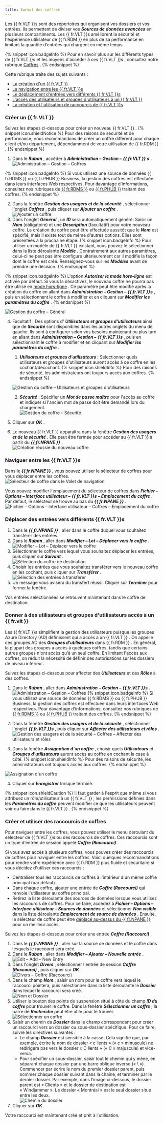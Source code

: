 ```yaml
---
title: Survol des coffres
---
```

Les {{ fr.VLT }}s sont des répertoires qui organisent vos dossiers et vos entrées. Ils permettent de diviser vos ***Sources de données avancées*** en plusieurs compartiments. Les {{ fr.VLT }}s améliorent la sécurité et l'expérience utilisateur de {{ fr.RDM }} en plus de sa performance en limitant la quantité d'entrées qui chargent en même temps.  

{% snippet icon.badgeInfo %} 
Pour en savoir plus sur les différents types de {{ fr.VLT }}s et les moyens d'accéder à ces {{ fr.VLT }}s , consultez notre rubrique [Coffres](/rdm/windows/commands/view/panels/vault/) . 
{% endsnippet %}
 
Cette rubrique traite des sujets suivants :  

* [La création d'un {{ fr.VLT }}](#créer-un--frvlt) 
* [La navigation entre les {{ fr.VLT }}s](#naviguer-entre-les--frvlt-s) 
* [Le déplacement d'entrées vers différents {{ fr.VLT }}s](#déplacer-des-entrées-vers-différents--frvlt-s) 
* [L'accès des utilisateurs et groupes d'utilisateurs à un {{ fr.VLT }}](#donner-à-des-utilisateurs-et-groupes-dutilisateurs-accès-à-un--frvlt) 
* [La création et l'utilisation de raccourcis de {{ fr.VLT }}s](#créer-et-utiliser-des-raccourcis-de-coffres) 

### Créer un {{ fr.VLT }} 

Suivez les étapes ci-dessous pour créer un nouveau {{ fr.VLT }} . 
{% snippet icon.shieldNotice %} 
Pour des raisons de sécurité et de performance, nous recommandons de créer un coffre différent pour chaque client et/ou département, dépendamment de votre utilisation de {{ fr.RDM }} . 
{% endsnippet %}
 
1. Dans le ***Ruban*** , accéder à ***Administration – Gestion –*** ***{{ fr.VLT }}*** ***s*** .  
![Administration – Gestion – Coffres](https://webdevolutions.azureedge.net/docs/fr/rdm/windows/RdmWin4087.png) 

{% snippet icon.badgeInfo %} 
Si vous utilisez une source de données {{ fr.RDMS }} ou {{ fr.PHUB }} Business, la gestion des coffres est effectuée dans leurs interfaces Web respectives. Pour davantage d'informations, consultez nos rubriques de [{{ fr.RDMS }}](/fr/server/web-interface/administration/security-management/vaults/) ou [{{ fr.PHUB }}](/fr/hub/web-interface/hub-overview/administration/management/vaults/) traitant des coffres. 
{% endsnippet %}
 

2. Dans la fenêtre ***Gestion des usagers et de la sécurité*** , sélectionner l'onglet ***Coffres*** , puis cliquer sur ***Ajouter un coffre*** .  
![Ajouter un coffre](https://webdevolutions.azureedge.net/docs/fr/rdm/windows/RdmWin4088.png) 
1. Dans l'onglet ***Général*** , un ***ID*** sera automatiquement généré. Saisir un ***Nom*** (obligatoire) et une ***Description*** (facultatif) pour votre nouveau coffre. La création du coffre peut être effectuée aussitôt que le ***Nom*** est spécifié, mais il existe tout de même d'autres options. Elles sont présentées à la prochaine étape. 
{% snippet icon.badgeInfo %} 
Pour utiliser un modèle de {{ fr.VLT }} existant, vous pouvez le sélectionner dans la liste déroulante ***Modèle*** . Contrairement aux autres paramètres, celui-ci ne peut pas être configuré ultérieurement car il modifie la façon dont le coffre est créé. Renseignez-vous sur les ***Modèles*** avant de prendre une décision. 
{% endsnippet %}
 
{% snippet icon.badgeInfo %} 
L'option ***Autoriser le mode hors-ligne*** est activée par défaut. Si vous la désactivez, le nouveau coffre ne pourra pas être utilisé en [mode hors-ligne](/fr/rdm/windows/data-sources/offline-mode/) . Ce paramètre peut être modifié après la création du coffre en allant dans ***Administration – Gestion –*** ***{{ fr.VLT }}s*** , puis en sélectionnant le coffre à modifier et en cliquant sur ***Modifier les paramètres du coffre*** . 
{% endsnippet %}
 
![Gestion du coffre – Général](https://webdevolutions.azureedge.net/docs/fr/rdm/windows/RdmWin4089.png) 

4. Facultatif : Des options d' ***Utilisateurs et groupes d'utilisateurs*** ainsi que de ***Sécurité*** sont disponibles dans les autres onglets du menu de gauche. Ils sont à configurer selon vos besoins maintenant ou plus tard en allant dans ***Administration – Gestion –*** ***{{ fr.VLT }}s*** , puis en sélectionnant le coffre à modifier et en cliquant sur ***Modifier les paramètres du coffre*** .  
    1. ***Utilisateurs et groupes d'utilisateurs*** : Sélectionner quels utilisateurs et groupes d'utilisateurs auront accès à ce coffre en les cochant/décochant. 
{% snippet icon.shieldInfo %} 
Pour des raisons de sécurité, les administrateurs ont toujours accès aux coffres. 
{% endsnippet %}
 
    ![Gestion du coffre – Utilisateurs et groupes d'utilisateurs](https://webdevolutions.azureedge.net/docs/fr/rdm/windows/RDMWin2074.png)  

    2. ***Sécurité*** : Spécifier un ***Mot de passe maître*** pour l'accès au coffre et indiquer si l'ancien mot de passe doit être demandé lors du chargement.  
    ![Gestion du coffre – Sécurité](https://webdevolutions.azureedge.net/docs/fr/rdm/windows/RDMWin2075.png) 

5. Cliquer sur ***OK*** . 
1. Le nouveau {{ fr.VLT }} apparaîtra dans la fenêtre ***Gestion des usagers et de la sécurité*** . Elle peut être fermée pour accéder au {{ fr.VLT }} à partir du ***{{ fr.NPANE }}*** .  
![Création réussie du nouveau coffre](https://webdevolutions.azureedge.net/docs/fr/rdm/windows/RDMWin2076.png) 

### Naviguer entre les {{ fr.VLT }}s 

Dans le ***{{ fr.NPANE }}*** , vous pouvez utiliser le sélecteur de coffres pour vous déplacer entre les coffres.  
![Sélecteur de coffre dans le Volet de navigation](https://webdevolutions.azureedge.net/docs/fr/rdm/windows/RdmWin4090.png) 

Vous pouvez modifier l'emplacement du sélecteur de coffres dans ***Fichier – Options – Interface utilisateur –*** ***{{ fr.VLT }}s*** ***– Emplacement du coffre*** . Par défaut, le sélecteur se trouve au bas du ***{{ fr.NPANE }}*** .  
![Fichier – Options – Interface utilisateur – Coffres – Emplacement du coffre](https://webdevolutions.azureedge.net/docs/fr/rdm/windows/RDMWin2077.png) 

### Déplacer des entrées vers différents {{ fr.VLT }}s 

1. Dans le ***{{ fr.NPANE }}*** , aller dans le coffre duquel vous souhaitez transférer des entrées. 
1. Dans le ***Ruban*** , aller dans ***Modifier – Lot – Déplacer vers le coffre*** .  
![Modifier – Lot – Déplacer vers le coffre](https://webdevolutions.azureedge.net/docs/fr/rdm/windows/RdmWin4091.png) 
1. Sélectionner le coffre vers lequel vous souhaitez déplacer les entrées, puis cliquer sur ***Suivant*** .  
![Sélection du coffre de destination](https://webdevolutions.azureedge.net/docs/fr/rdm/windows/RdmWin4092.png) 
1. Choisir les entrées que vous souhaitez transférer vers le nouveau coffre en les cochant, puis cliquer sur ***Transférer*** .  
![Sélection des entrées à transférer](https://webdevolutions.azureedge.net/docs/fr/rdm/windows/RdmWin4093.png) 
1. Un message vous avisera du transfert réussi. Cliquer sur ***Terminer*** pour fermer la fenêtre. 

Vos entrées sélectionnées se retrouvent maintenant dans le coffre de destination.  

### Donner à des utilisateurs et groupes d'utilisateurs accès à un {{ fr.vlt }} 

Les {{ fr.VLT }}s simplifient la gestion des utilisateurs puisque les groupes Azure Directory (AD) définissent qui a accès à un {{ fr.VLT }} . On appelle ces groupes AD des ***Groupes d'utilisateurs*** dans {{ fr.RDM }} . En général, la plupart des groupes a accès à quelques coffres, tandis que certains autres groupes n'ont accès qu'à un seul coffre. En limitant l'accès aux coffres, on réduit la nécessité de définir des autorisations sur les dossiers de niveau inférieur.  

Suivez les étapes ci-dessous pour affecter des ***Utilisateurs*** et des ***Rôles*** à des coffres.  

1. Dans le ***Ruban*** , aller dans ***Administration – Gestion –*** ***{{ fr.VLT }}s*** .  
![Administration – Gestion – Coffres](https://webdevolutions.azureedge.net/docs/fr/rdm/windows/RdmWin4087.png) 
{% snippet icon.badgeInfo %} 
Si vous utilisez une source de données {{ fr.RDMS }} ou {{ fr.PHUB }} Business, la gestion des coffres est effectuée dans leurs interfaces Web respectives. Pour davantage d'informations, consultez nos rubriques de [{{ fr.RDMS }}](/fr/server/web-interface/administration/security-management/vaults/) ou [{{ fr.PHUB }}](/fr/hub/web-interface/hub-overview/administration/management/vaults/) traitant des coffres. 
{% endsnippet %}
 

2. Dans la fenêtre ***Gestion des usagers et de la sécurité*** , sélectionner l'onglet ***{{ fr.VLT }}s*** , puis cliquer sur ***Affecter des utilisateurs et rôles*** .  
![Gestion des usagers et de la sécurité – Coffres – Affecter des utilisateurs et rôles](https://webdevolutions.azureedge.net/docs/fr/rdm/windows/RdmWin4094.png) 
1. Dans la fenêtre ***Assignation d'un coffre*** , choisir quels ***Utilisateurs*** et ***Groupes d'utilisateurs*** auront accès au coffre en cochant la case à côté. 
{% snippet icon.shieldInfo %} 
Pour des raisons de sécurité, les administrateurs ont toujours accès aux coffres. 
{% endsnippet %}
 
![Assignation d'un coffre](https://webdevolutions.azureedge.net/docs/fr/rdm/windows/RdmWin4095.png) 

4. Cliquer sur ***Enregistrer*** lorsque terminé. 

{% snippet icon.shieldCaution %} 
Il faut garder à l'esprit que même si vous attribuez un rôle/utilisateur à un {{ fr.VLT }} , les permissions définies dans les ***Paramètres du coffre*** peuvent modifier ce que les utilisateurs peuvent voir ou faire dans le {{ fr.VLT }} . 
{% endsnippet %}
 
### Créer et utiliser des raccourcis de coffres 

Pour naviguer entre les coffres, vous pouvez utiliser le menu déroulant du sélecteur de {{ fr.VLT }}s ou des raccourcis de coffres. Ces raccourcis sont un type d'entrée de session appelé ***Coffre (Raccourci)*** .  

Si vous avez accès à plusieurs coffres, vous pouvez créer des raccourcis de coffres pour naviguer entre les coffres. Voici quelques recommandations pour rendre votre expérience avec {{ fr.RDM }} plus fluide et sécuritaire si vous décidez d'utiliser ces raccourcis :  

* Centraliser tous les raccourcis de coffres à l'intérieur d'un même coffre principal (par défaut). 
* Dans chaque coffre, ajouter une entrée de ***Coffre (Raccourci)*** qui renvoie l'utilisateur au coffre principal. 
* Retirez la liste déroulante des sources de données lorsque vous utilisez les raccourcis de coffres. Pour ce faire, accédez à ***Fichier – Options – Interface utilisateur – Sources de données*** et sélectionner ***Non visible*** dans la liste déroulante ***Emplacement de source de données*** . Ensuite, le sélecteur de coffre peut être [déplacé au-dessus du {{ fr.NPANE }}](#déplacer-des-entrées-vers-différents--frvlt-s) pour un meilleur accès. 

Suivez les étapes ci-dessous pour créer une entrée ***Coffre (Raccourci)*** . 

1. Dans le ***{{ fr.NPANE }}*** , aller sur la source de données et le coffre dans lesquels le raccourci sera créé. 
1. Dans le ***Ruban*** , aller dans ***Modifier – Ajouter – Nouvelle entrée*** .  
![Edit – Add – New Entry](https://webdevolutions.azureedge.net/docs/fr/rdm/windows/RDMWin2073.png) 
1. Dans l'onglet ***Divers*** , sélectionner l'entrée de session ***Coffre (Raccourci)*** , puis cliquer sur ***OK*** .  
![Divers – Coffre (Raccourci)](https://webdevolutions.azureedge.net/docs/fr/rdm/windows/RdmWin4098.png) 
1. Dans le champ ***Nom*** , saisir un nom pour le coffre vers lequel le raccourci pointera, puis sélectionner dans la liste déroulante le ***Dossier*** dans lequel le raccourci sera créé.  
![Nom et Dossier](https://webdevolutions.azureedge.net/docs/fr/rdm/windows/RDMWin2079.png) 
1. Utiliser le bouton des points de suspension situé à côté du champ ***ID du coffre*** pour trouver le coffre. Dans la fenêtre ***Sélectionner un coffre*** , la barre de ***Recherche*** peut être utile pour le trouver.  
![Sélectionner un coffre](https://webdevolutions.azureedge.net/docs/fr/rdm/windows/RDMWin2078.png) 
1. Saisir un chemin de ***Dossier*** dans le champ correspondant pour créer un raccourci vers un dossier ou sous-dossier spécifique. Pour ce faire, suivre les directives suivantes :  
    * Le champ ***Dossier*** est sensible à la casse. Cela signifie que, par exemple, écrire le nom de dossier « c lients » (« c » minuscule) ne redirigera pas vers le dossier « C lients » (« C » majuscule) et vice-versa. 
    * Pour spécifier un sous-dossier, saisir tout le chemin qui y mène, en séparant chaque dossier par une barre oblique inverse (« \ »). Commencer par écrire le nom du premier dossier parent, puis nommer chaque dossier suivant dans la chaîne, et terminer par le dernier dossier. Par exemple, dans l'image ci-dessous, le dossier parent est « Clients » et le dossier de destination est « Windjammer ». Le dossier « Montréal » est le seul dossier situé entre les deux.  
![Chemin du dossier](https://webdevolutions.azureedge.net/docs/fr/rdm/windows/RDMWin2080.png) 
7. Cliquer sur ***OK*** . 

Votre raccourci est maintenant créé et prêt à l'utilisation. 

